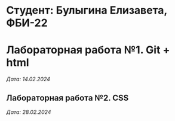 # Студент: Булыгина Елизавета, ФБИ-22

# Лабораторная работа №1. Git + html

*Дата: 14.02.2024* 

## Лабораторная работа №2. CSS

*Дата: 28.02.2024*
